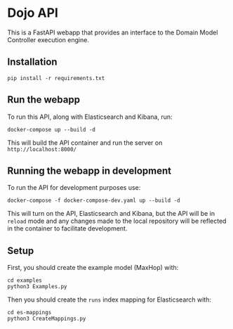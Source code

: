 # Dojo API

This is a FastAPI webapp that provides an interface to the Domain Model Controller execution engine.

## Installation

`pip install -r requirements.txt`

## Run the webapp


To run this API, along with Elasticsearch and Kibana, run:


```
docker-compose up --build -d

```

This will build the API container and run the server on `http://localhost:8000/`

## Running the webapp in development

To run the API for development purposes use:

```
docker-compose -f docker-compose-dev.yaml up --build -d
```

This will turn on the API, Elasticsearch and Kibana, but the API will be in `reload` mode and any changes made to the local repository will be reflected in the container to facilitate development.

## Setup

First, you should create the example model (MaxHop) with:

```
cd examples
python3 Examples.py
```

Then you should create the `runs` index mapping for Elasticsearch with:

```
cd es-mappings
python3 CreateMappings.py
```